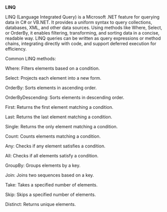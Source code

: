 **LINQ**

LINQ (Language Integrated Query) is a Microsoft .NET feature for querying data in C# or VB.NET. It provides a uniform syntax to query collections, databases, XML, and other data sources. Using methods like Where, Select, or OrderBy, it enables filtering, transforming, and sorting data in a concise, readable way. LINQ queries can be written as query expressions or method chains, integrating directly with code, and support deferred execution for efficiency.



Common LINQ methods:



Where: Filters elements based on a condition.

Select: Projects each element into a new form.

OrderBy: Sorts elements in ascending order.

OrderByDescending: Sorts elements in descending order.

First: Returns the first element matching a condition.

Last: Returns the last element matching a condition.

Single: Returns the only element matching a condition.

Count: Counts elements matching a condition.

Any: Checks if any element satisfies a condition.

All: Checks if all elements satisfy a condition.

GroupBy: Groups elements by a key.

Join: Joins two sequences based on a key.

Take: Takes a specified number of elements.

Skip: Skips a specified number of elements.

Distinct: Returns unique elements.

